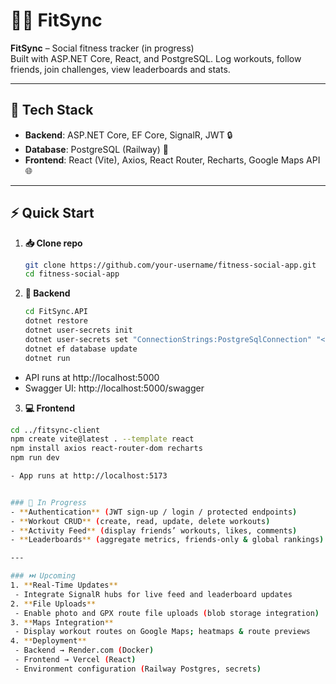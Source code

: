 # 🚴‍♂️ FitSync

**FitSync** – Social fitness tracker (in progress)  
Built with ASP.NET Core, React, and PostgreSQL. Log workouts, follow friends, join challenges, view leaderboards and stats.

---

## 🚀 Tech Stack

- **Backend**: ASP.NET Core, EF Core, SignalR, JWT 🔒  
- **Database**: PostgreSQL (Railway) 🐘  
- **Frontend**: React (Vite), Axios, React Router, Recharts, Google Maps API 🌐  

---

## ⚡ Quick Start

1. **📥 Clone repo**  
   ```bash
   git clone https://github.com/your-username/fitness-social-app.git
   cd fitness-social-app

2. **🔧 Backend**
   ```bash
   cd FitSync.API
   dotnet restore
   dotnet user-secrets init
   dotnet user-secrets set "ConnectionStrings:PostgreSqlConnection" "<your-railway-url>"
   dotnet ef database update
   dotnet run
   
- API runs at http://localhost:5000
- Swagger UI: http://localhost:5000/swagger
3. **💻 Frontend**
  ```bash
  cd ../fitsync-client
  npm create vite@latest . --template react
  npm install axios react-router-dom recharts
  npm run dev

- App runs at http://localhost:5173


### 🚧 In Progress  
- **Authentication** (JWT sign-up / login / protected endpoints)  
- **Workout CRUD** (create, read, update, delete workouts)  
- **Activity Feed** (display friends’ workouts, likes, comments)  
- **Leaderboards** (aggregate metrics, friends-only & global rankings)  

---

### ⏭️ Upcoming  
1. **Real-Time Updates**  
   - Integrate SignalR hubs for live feed and leaderboard updates  
2. **File Uploads**  
   - Enable photo and GPX route file uploads (blob storage integration)  
3. **Maps Integration**  
   - Display workout routes on Google Maps; heatmaps & route previews  
4. **Deployment**  
   - Backend → Render.com (Docker)  
   - Frontend → Vercel (React)  
   - Environment configuration (Railway Postgres, secrets)  
